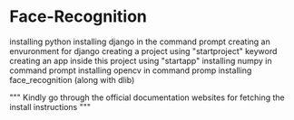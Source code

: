 # Face-Recognition
installing python 
installing django in the command prompt
creating an envuronment for django 
creating a project using "startproject" keyword
creating an app inside this project using "startapp"
installing numpy in command prompt
installing opencv in command promp
installing face_recognition (along with dlib)

"""
Kindly go through the official documentation websites for fetching the install instructions
"""
